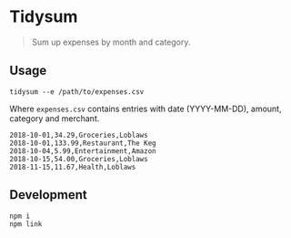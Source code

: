 # Tidysum

> Sum up expenses by month and category.

## Usage

```shell
tidysum --e /path/to/expenses.csv
```

Where `expenses.csv` contains entries with date (YYYY-MM-DD), amount, category and merchant.

```
2018-10-01,34.29,Groceries,Loblaws
2018-10-01,133.99,Restaurant,The Keg
2018-10-04,5.99,Entertainment,Amazon
2018-10-15,54.00,Groceries,Loblaws
2018-11-15,11.67,Health,Loblaws
```

## Development

```shell
npm i
npm link
```
